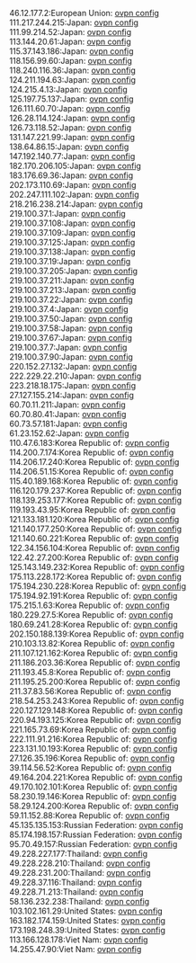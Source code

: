 46.12.177.2:European Union: [ovpn config](vpn/46_12_177_2.ovpn)  
111.217.244.215:Japan: [ovpn config](vpn/111_217_244_215.ovpn)  
111.99.214.52:Japan: [ovpn config](vpn/111_99_214_52.ovpn)  
113.144.20.61:Japan: [ovpn config](vpn/113_144_20_61.ovpn)  
115.37.143.186:Japan: [ovpn config](vpn/115_37_143_186.ovpn)  
118.156.99.60:Japan: [ovpn config](vpn/118_156_99_60.ovpn)  
118.240.116.36:Japan: [ovpn config](vpn/118_240_116_36.ovpn)  
124.211.194.63:Japan: [ovpn config](vpn/124_211_194_63.ovpn)  
124.215.4.13:Japan: [ovpn config](vpn/124_215_4_13.ovpn)  
125.197.75.137:Japan: [ovpn config](vpn/125_197_75_137.ovpn)  
126.111.60.70:Japan: [ovpn config](vpn/126_111_60_70.ovpn)  
126.28.114.124:Japan: [ovpn config](vpn/126_28_114_124.ovpn)  
126.73.118.52:Japan: [ovpn config](vpn/126_73_118_52.ovpn)  
131.147.221.99:Japan: [ovpn config](vpn/131_147_221_99.ovpn)  
138.64.86.15:Japan: [ovpn config](vpn/138_64_86_15.ovpn)  
147.192.140.77:Japan: [ovpn config](vpn/147_192_140_77.ovpn)  
182.170.206.105:Japan: [ovpn config](vpn/182_170_206_105.ovpn)  
183.176.69.36:Japan: [ovpn config](vpn/183_176_69_36.ovpn)  
202.173.110.69:Japan: [ovpn config](vpn/202_173_110_69.ovpn)  
202.247.111.102:Japan: [ovpn config](vpn/202_247_111_102.ovpn)  
218.216.238.214:Japan: [ovpn config](vpn/218_216_238_214.ovpn)  
219.100.37.1:Japan: [ovpn config](vpn/219_100_37_1.ovpn)  
219.100.37.108:Japan: [ovpn config](vpn/219_100_37_108.ovpn)  
219.100.37.109:Japan: [ovpn config](vpn/219_100_37_109.ovpn)  
219.100.37.125:Japan: [ovpn config](vpn/219_100_37_125.ovpn)  
219.100.37.138:Japan: [ovpn config](vpn/219_100_37_138.ovpn)  
219.100.37.19:Japan: [ovpn config](vpn/219_100_37_19.ovpn)  
219.100.37.205:Japan: [ovpn config](vpn/219_100_37_205.ovpn)  
219.100.37.211:Japan: [ovpn config](vpn/219_100_37_211.ovpn)  
219.100.37.213:Japan: [ovpn config](vpn/219_100_37_213.ovpn)  
219.100.37.22:Japan: [ovpn config](vpn/219_100_37_22.ovpn)  
219.100.37.4:Japan: [ovpn config](vpn/219_100_37_4.ovpn)  
219.100.37.50:Japan: [ovpn config](vpn/219_100_37_50.ovpn)  
219.100.37.58:Japan: [ovpn config](vpn/219_100_37_58.ovpn)  
219.100.37.67:Japan: [ovpn config](vpn/219_100_37_67.ovpn)  
219.100.37.7:Japan: [ovpn config](vpn/219_100_37_7.ovpn)  
219.100.37.90:Japan: [ovpn config](vpn/219_100_37_90.ovpn)  
220.152.27.132:Japan: [ovpn config](vpn/220_152_27_132.ovpn)  
222.229.22.210:Japan: [ovpn config](vpn/222_229_22_210.ovpn)  
223.218.18.175:Japan: [ovpn config](vpn/223_218_18_175.ovpn)  
27.127.155.214:Japan: [ovpn config](vpn/27_127_155_214.ovpn)  
60.70.11.211:Japan: [ovpn config](vpn/60_70_11_211.ovpn)  
60.70.80.41:Japan: [ovpn config](vpn/60_70_80_41.ovpn)  
60.73.57.181:Japan: [ovpn config](vpn/60_73_57_181.ovpn)  
61.23.152.62:Japan: [ovpn config](vpn/61_23_152_62.ovpn)  
110.47.6.183:Korea Republic of: [ovpn config](vpn/110_47_6_183.ovpn)  
114.200.7.174:Korea Republic of: [ovpn config](vpn/114_200_7_174.ovpn)  
114.206.17.240:Korea Republic of: [ovpn config](vpn/114_206_17_240.ovpn)  
114.206.51.15:Korea Republic of: [ovpn config](vpn/114_206_51_15.ovpn)  
115.40.189.168:Korea Republic of: [ovpn config](vpn/115_40_189_168.ovpn)  
116.120.179.237:Korea Republic of: [ovpn config](vpn/116_120_179_237.ovpn)  
118.139.253.177:Korea Republic of: [ovpn config](vpn/118_139_253_177.ovpn)  
119.193.43.95:Korea Republic of: [ovpn config](vpn/119_193_43_95.ovpn)  
121.133.181.120:Korea Republic of: [ovpn config](vpn/121_133_181_120.ovpn)  
121.140.177.250:Korea Republic of: [ovpn config](vpn/121_140_177_250.ovpn)  
121.140.60.221:Korea Republic of: [ovpn config](vpn/121_140_60_221.ovpn)  
122.34.156.104:Korea Republic of: [ovpn config](vpn/122_34_156_104.ovpn)  
122.42.27.200:Korea Republic of: [ovpn config](vpn/122_42_27_200.ovpn)  
125.143.149.232:Korea Republic of: [ovpn config](vpn/125_143_149_232.ovpn)  
175.113.228.172:Korea Republic of: [ovpn config](vpn/175_113_228_172.ovpn)  
175.194.230.228:Korea Republic of: [ovpn config](vpn/175_194_230_228.ovpn)  
175.194.92.191:Korea Republic of: [ovpn config](vpn/175_194_92_191.ovpn)  
175.215.1.63:Korea Republic of: [ovpn config](vpn/175_215_1_63.ovpn)  
180.229.27.5:Korea Republic of: [ovpn config](vpn/180_229_27_5.ovpn)  
180.69.241.28:Korea Republic of: [ovpn config](vpn/180_69_241_28.ovpn)  
202.150.188.139:Korea Republic of: [ovpn config](vpn/202_150_188_139.ovpn)  
210.103.13.82:Korea Republic of: [ovpn config](vpn/210_103_13_82.ovpn)  
211.107.121.162:Korea Republic of: [ovpn config](vpn/211_107_121_162.ovpn)  
211.186.203.36:Korea Republic of: [ovpn config](vpn/211_186_203_36.ovpn)  
211.193.45.8:Korea Republic of: [ovpn config](vpn/211_193_45_8.ovpn)  
211.195.25.200:Korea Republic of: [ovpn config](vpn/211_195_25_200.ovpn)  
211.37.83.56:Korea Republic of: [ovpn config](vpn/211_37_83_56.ovpn)  
218.54.253.243:Korea Republic of: [ovpn config](vpn/218_54_253_243.ovpn)  
220.127.129.148:Korea Republic of: [ovpn config](vpn/220_127_129_148.ovpn)  
220.94.193.125:Korea Republic of: [ovpn config](vpn/220_94_193_125.ovpn)  
221.165.73.69:Korea Republic of: [ovpn config](vpn/221_165_73_69.ovpn)  
222.111.91.216:Korea Republic of: [ovpn config](vpn/222_111_91_216.ovpn)  
223.131.10.193:Korea Republic of: [ovpn config](vpn/223_131_10_193.ovpn)  
27.126.35.196:Korea Republic of: [ovpn config](vpn/27_126_35_196.ovpn)  
39.114.56.52:Korea Republic of: [ovpn config](vpn/39_114_56_52.ovpn)  
49.164.204.221:Korea Republic of: [ovpn config](vpn/49_164_204_221.ovpn)  
49.170.102.101:Korea Republic of: [ovpn config](vpn/49_170_102_101.ovpn)  
58.230.19.146:Korea Republic of: [ovpn config](vpn/58_230_19_146.ovpn)  
58.29.124.200:Korea Republic of: [ovpn config](vpn/58_29_124_200.ovpn)  
59.11.152.88:Korea Republic of: [ovpn config](vpn/59_11_152_88.ovpn)  
45.135.135.153:Russian Federation: [ovpn config](vpn/45_135_135_153.ovpn)  
85.174.198.157:Russian Federation: [ovpn config](vpn/85_174_198_157.ovpn)  
95.70.49.157:Russian Federation: [ovpn config](vpn/95_70_49_157.ovpn)  
49.228.227.177:Thailand: [ovpn config](vpn/49_228_227_177.ovpn)  
49.228.228.210:Thailand: [ovpn config](vpn/49_228_228_210.ovpn)  
49.228.231.200:Thailand: [ovpn config](vpn/49_228_231_200.ovpn)  
49.228.37.116:Thailand: [ovpn config](vpn/49_228_37_116.ovpn)  
49.228.71.213:Thailand: [ovpn config](vpn/49_228_71_213.ovpn)  
58.136.232.238:Thailand: [ovpn config](vpn/58_136_232_238.ovpn)  
103.102.161.29:United States: [ovpn config](vpn/103_102_161_29.ovpn)  
163.182.174.159:United States: [ovpn config](vpn/163_182_174_159.ovpn)  
173.198.248.39:United States: [ovpn config](vpn/173_198_248_39.ovpn)  
113.166.128.178:Viet Nam: [ovpn config](vpn/113_166_128_178.ovpn)  
14.255.47.90:Viet Nam: [ovpn config](vpn/14_255_47_90.ovpn)  
